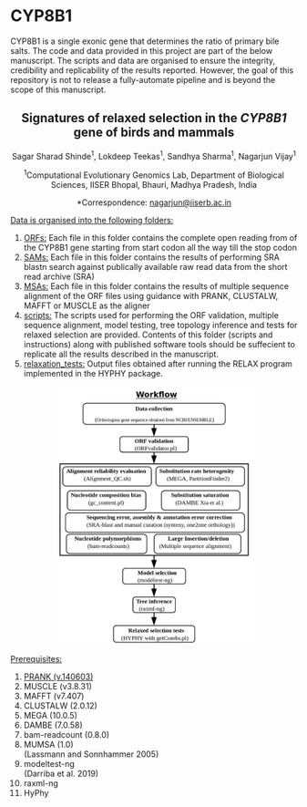 # CYP8B1
CYP8B1 is a single exonic gene that determines the ratio of primary bile salts. The code and data provided in this project are part of the below manuscript. The scripts and data are organised to ensure the integrity, credibility and replicability of the results reported. However, the goal of this repository is not to release a fully-automate pipeline and is beyond the scope of this manuscript. 

<h2 style="text-align: center;"><strong>Signatures of relaxed selection in the <em>CYP8B1</em> gene of birds and mammals</strong></h2>
<p style="text-align: center;">Sagar Sharad Shinde<sup>1</sup>, Lokdeep Teekas<sup>1</sup>, Sandhya Sharma<sup>1</sup>, Nagarjun Vijay<sup>1</sup></p>
<p style="text-align: center;"><sup>1</sup>Computational Evolutionary Genomics Lab, Department of Biological Sciences, IISER Bhopal, Bhauri, Madhya Pradesh, India</p>
<p style="text-align: center;">*Correspondence: <a href="mailto:nagarjun@iiserb.ac.in">nagarjun@iiserb.ac.in</a></p>

<span style="text-decoration: underline;">Data is organised into the following folders:</span>
<ol>
<li><span style="text-decoration: underline;">ORFs:</span> Each file in this folder contains the complete open reading from of the CYP8B1 gene starting from start codon all the way till the stop codon</li>
<li><span style="text-decoration: underline;">SAMs:</span> Each file in this folder contains the results of performing SRA blastn search against publically available raw read data from the short read archive (SRA)</li>
<li><span style="text-decoration: underline;">MSAs:</span> Each file in this folder contains the results of multiple sequence alignment of the ORF files using guidance with PRANK, CLUSTALW, MAFFT or MUSCLE as the aligner</li>
<li><span style="text-decoration: underline;">scripts:</span> The scripts used for performing the ORF validation, multiple sequence alignment, model testing, tree topology inference and tests for relaxed selection are provided. Contents of this folder (scripts and instructions) along with published software tools should be suffecient to replicate all the results described in the manuscript. </li>
<li><span style="text-decoration: underline;">relaxation_tests:</span> Output files obtained after running the RELAX program implemented in the HYPHY package.</li>
</ol>
<p align="center">
  <img src="Workflow_CYP8B1.jpg?raw=true" width="350" title="CYP8B1 analysis workflow">
</p>

<span style="text-decoration: underline;">Prerequisites:</span>
<ol>
<li><span style="text-decoration: underline;">PRANK (v.140603)</li>
<li>MUSCLE (v3.8.31)</li>
<li>MAFFT (v7.407)</li>
<li>CLUSTALW (2.0.12)</li>
<li>MEGA (10.0.5)</li>  
<li>DAMBE (7.0.58)</li>
<li>bam-readcount (0.8.0)</li>
<li>MUMSA (1.0)</li>  (Lassmann and Sonnhammer 2005)
<li>modeltest-ng</li> (Darriba et al. 2019)   
<li>raxml-ng</li>
<li>HyPhy</li>   
